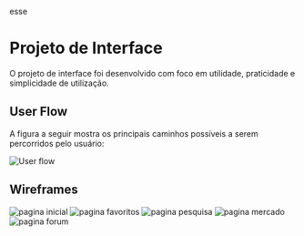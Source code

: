 esse

# Projeto de Interface

O projeto de interface foi desenvolvido com foco em utilidade, praticidade e simplicidade de utilização.


<!--
<span style="color:red">Pré-requisitos: <a href="2-Especificação.md"> Documentação de Especificação</a></span>

> Apresente as principais a interface da plataforma. Discuta como ela
> foi elaborada de forma a atender os requisitos funcionais, não
> funcionais e histórias de usuário abordados nas [Especificações do
> Projeto](2-Especificação.md).
-->
## User Flow

A figura a seguir mostra os principais caminhos possíveis a serem percorridos pelo usuário:

![User flow](https://user-images.githubusercontent.com/90793478/134994770-11d0a25a-c1c4-4895-aa60-f5c7a440f266.png)

<!--
![Exemplo de UserFlow](images/userflow.jpg)

> Fluxo de usuário (User Flow) é uma técnica que permite ao desenvolvedor
> mapear todo fluxo de telas do site ou app. Essa técnica funciona
> para alinhar os caminhos e as possíveis ações que o usuário pode
> fazer junto com os membros de sua equipe.
>
> **Links Úteis**:
> - [User Flow: O Quê É e Como Fazer?](https://medium.com/7bits/fluxo-de-usu%C3%A1rio-user-flow-o-que-%C3%A9-como-fazer-79d965872534)
> - [User Flow vs Site Maps](http://designr.com.br/sitemap-e-user-flow-quais-as-diferencas-e-quando-usar-cada-um/)

-->
## Wireframes

![pagina inicial](https://user-images.githubusercontent.com/90793478/134994944-2ec44c33-d4ef-4504-8554-9ce5536081d2.png)
![pagina favoritos](https://user-images.githubusercontent.com/90793478/134994961-b0c33704-e041-4601-b078-03234f638bd4.png)
![pagina pesquisa](https://user-images.githubusercontent.com/90793478/134994971-8fe4c1cb-d9f0-4090-9f7d-920c5acfada1.png)
![pagina mercado](https://user-images.githubusercontent.com/90793478/134994977-88caae16-e063-43ab-8423-b98c0e5651b3.png)
![pagina forum](https://user-images.githubusercontent.com/90793478/134994988-05189787-acfe-45f2-aba2-2014b4b29a73.png)

<!--
![Exemplo de Wireframe](images/wireframe-example.png)

> São protótipos usados em design de interface para sugerir a
> estrutura de um site web e seu relacionamentos entre suas
> páginas. Um wireframe web é uma ilustração semelhante do
> layout de elementos fundamentais na interface.
> 
> **Links Úteis**:
> - [Ferramentas de Wireframes](https://rockcontent.com/blog/wireframes/)
> - [MarvelApp](https://marvelapp.com/developers/documentation/tutorials/)
-->
